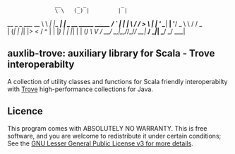                    __     _ _           _                      
                   \ \   (_) |         | |                     
   __ _ _   ___  __ \ \   _| |__ ______| |_ _ __ _____   _____ 
  / _` | | | \ \/ /  > \ | | '_ \______| __| '__/ _ \ \ / / _ \
 | (_| | |_| |>  <  / ^ \| | |_) |     | |_| | | (_) \ V /  __/
  \__,_|\__,_/_/\_\/_/ \_\_|_.__/       \__|_|  \___/ \_/ \___|
                                                               

## auxlib-trove: auxiliary library for Scala - Trove interoperabilty 

A collection of utility classes and functions for Scala friendly interoperabilty with [Trove](http://trove.starlight-systems.com) high-performance collections for Java.

## Licence 

This program comes with ABSOLUTELY NO WARRANTY. This is free software, and you are welcome to redistribute it under certain conditions; See the [GNU Lesser General Public License v3 for more details](http://www.gnu.org/licenses/lgpl-3.0.html).
